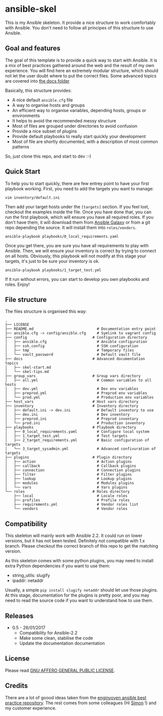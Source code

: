 # ansible-skel
This is my Ansible skeleton. It provide a nice structure to work comfortably with Ansible. You don't need to follow all principes of this structure to use Ansible.


## Goal and features

The goal of this template is to provide a quick way to start with Ansible. It is a mix of best practices gathered around the web and the result of my own experience. You will find here an extremely modular structure, which should not let the user doubt where to put the correct files. Some advanced topics are covered into [the docs folder](docs/)

Basically, this structure provides:

- A nice default ```ansible.cfg``` file
- A way to organise hosts and groups
- An efficient way to organise variables, depending hosts, groups or environments
- It helps to avoid the recommended messy structure
- Most of files are grouped under directories to avoid confusion
- Provide a nice subset of plugins
- Provide default playbooks to really start quickly your development
- Most of file are shortly documented, with a description of most common patterns

So, just clone this repo, and start to dev :-)


## Quick Start

To help you to start quickly, there are few entrey point to have your first playbook working. First, you need to add the targets you want to manage:

```
vim inventory/default.ini
```
Then add your target hosts under the ```[targets]``` section. If you feel lost, checkout the examples inside the file. Once you have done that, you can run the first playbook, which will ensure you have all required roles. If you don't have them, it will download them from [Ansible Galaxy](https://galaxy.ansible.com/) or from a git repo depending the source. It will install them into ```roles/vendors```.

```
ansible-playbook playbooks/0_local_requirements.yaml
```
Once you get there, you are sure you have all requirements to play with Ansible. Then, we will ensure your inventory is correct by trying to connect on all hosts. Obviously, this playbook will not modify at this stage your targets, it's just to be sure your inventory is ok.
```
ansible-playbook playbooks/1_target_test.yml
```
If it run without errors, you can start to develop you own playbooks and roles. Enjoy!


## File structure
The files structure is organised this way:
```
.
├── LICENSE
├── README.md                             # Documentation entry point
├── ansible.cfg -> config/ansible.cfg     # Symlink to vagrant config
├── config                              # Configuration directory
│   ├── ansible.cfg                       # Ansible configuration
│   ├── ssh_config                        # SSH configuration
│   ├── tmp                               # Temporary files
│   └── vault_password                    # Default vault file
├── docs                                # Advanced documentation topics
│   ├── skel-start.md
│   └── skel-tips.md
├── group_vars                          # Group vars directory
│   ├── all.yml                           # Common variables to all hosts
│   ├── dev.yml                           # Dev env variables
│   ├── preprod.yml                       # Preprod env variables
│   └── prod.yml                          # Production env variables
├── host_vars                           # Host vars directory
├── inventory                           # Inventory directory
│   ├── default.ini -> dev.ini            # Default inventory to use
│   ├── dev.ini                           # Dev inventory
│   ├── preprod.ini                       # Preprod inventary
│   └── prod.ini                          # Production inventory
├── playbooks                           # Playbook directory
│   ├── 0_local_requirements.yaml         # Configure local system
│   ├── 1_target_test.yml                 # Test targets
│   ├── 2_target_requirements.yml         # Basic configuration of targets
│   └── 3_target_sysadmin.yml             # Advanced confivuration of targets
├── plugins                             # Plugin directory
│   ├── action                            # Action plugins
│   ├── callback                          # Callback plugins
│   ├── connection                        # Connection plugins
│   ├── filter                            # Filter plugins
│   ├── lookup                            # Lookup plugins
│   ├── modules                           # Modules plugins
│   └── vars                              # Vars plugins
└── roles                               # Roles directory
    ├── local                             # Locale roles
    ├── profiles                          # Profile roles
    ├── requirements.yml                  # Vendor roles list
    └── vendors                           # Vendor roles
```

## Compatibility

This skeleton will mainly work with Ansible 2.2. It could run on lower versions, but it has not been tested. Definitely not compatible with 1.x branch. Please checkout the correct branch of this repo to get the matching version.

As this skeleton comes with some python plugins, you may need to install extra Python dependencies if you want to use them:

* string_utils: slugify
* ipaddr: netaddr

Usually, a simple ```pip install slugify netaddr``` should let use those plugins. At this stage, documentation for the plugins is pretty poor, and you may need to read the source code if you want to understand how to use them.

## Releases

* 0.5 - 26/01/2017
  * Compatibility  for Ansible-2.2 
  * Make some clean, stabilise the code
  * Update the documentation documentation

## License

Please read [GNU AFFERO GENERAL PUBLIC LICENSE](LICENSE).

## Credits
There are a lot of goood ideas taken from the [enginyoyen ansible best practice repository](https://github.com/enginyoyen/ansible-best-practises/). The rest comes from some colleagues (Hi [Simon](https://github.com/spiette) !) and my customer experience.


